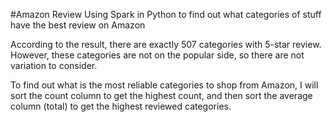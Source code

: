 #Amazon Review
Using Spark in Python to find out what categories of stuff have the best review on Amazon

According to the result, there are exactly 507 categories with 5-star review. However, these categories are not
on the popular side, so there are not variation to consider. 

To find out what is the most reliable categories to shop from Amazon, I will sort the count column to get the highest count, 
and then sort the average column (total) to get the highest reviewed categories.
